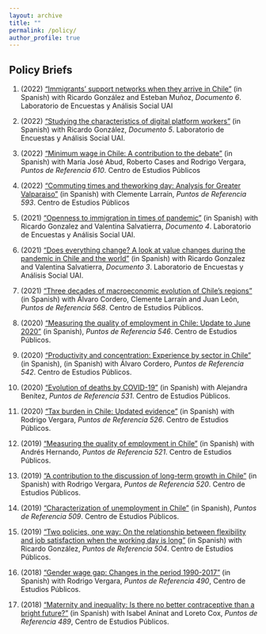 ```yaml
---
layout: archive
title: ""
permalink: /policy/
author_profile: true
---
```


## Policy Briefs
1. (2022) [“Immigrants’ support networks when they arrive in Chile”](/files/paper1.pdf) (in Spanish) with Ricardo González and Esteban Muñoz, *Documento 6*. Laboratorio de Encuestas y Análisis Social UAI
   
2. (2022) [“Studying the characteristics of digital platform workers”](/files/paper1.pdf) (in Spanish) with Ricardo González, *Documento 5*. Laboratorio de Encuestas y Análisis Social UAI.

3. (2022) [“Minimum wage in Chile: A contribution to the debate”](/files/paper1.pdf) (in Spanish) with María José Abud, Roberto Cases and Rodrigo Vergara, *Puntos de Referencia 610*. Centro de Estudios Públicos

4. (2022) [“Commuting times and theworking day: Analysis for Greater Valparaiso”](/files/paper1.pdf) (in Spanish) with Clemente Larraín, *Puntos de Referencia 593*. Centro de Estudios Públicos

5. (2021) [“Openness to immigration in times of pandemic”](/files/paper1.pdf) (in Spanish) with Ricardo Gonzalez and Valentina Salvatierra, *Documento 4*. Laboratorio de Encuestas y Análisis Social UAI.

6. (2021) [“Does everything change? A look at value changes during the pandemic in Chile and the world”](/files/paper1.pdf) (in Spanish)
with Ricardo Gonzalez and Valentina Salvatierra, *Documento 3*. Laboratorio de Encuestas y Análisis Social UAI.

7. (2021) [“Three decades of macroeconomic evolution of Chile’s regions”](/files/paper1.pdf) (in Spanish) with Álvaro Cordero, Clemente Larraín and Juan León, *Puntos de Referencia 568*. Centro de Estudios Públicos.

8. (2020) [“Measuring the quality of employment in Chile: Update to June 2020”](/files/paper1.pdf) (in Spanish), *Puntos de Referencia 546*. Centro de Estudios Públicos.

9. (2020) [“Productivity and concentration: Experience by sector in Chile”](/files/paper1.pdf) (in Spanish), (in Spanish) with Álvaro
Cordero, *Puntos de Referencia 542*. Centro de Estudios Públicos.

10. (2020) [“Evolution of deaths by COVID-19”](/files/paper1.pdf) (in Spanish) with Alejandra Benítez, *Puntos de Referencia 531*. Centro de Estudios Públicos.

11. (2020) [“Tax burden in Chile: Updated evidence”](/files/paper1.pdf) (in Spanish) with Rodrigo Vergara, *Puntos de Referencia 526*. Centro de Estudios Públicos.

12. (2019) [“Measuring the quality of employment in Chile”](/files/paper1.pdf) (in Spanish) with Andrés Hernando, *Puntos de Referencia 521*. Centro de Estudios Públicos.
    
13. (2019) [“A contribution to the discussion of long-term growth in Chile”](/files/paper1.pdf) (in Spanish) with Rodrigo Vergara, *Puntos de Referencia 520*. Centro de Estudios Públicos.

14. (2019) [“Characterization of unemployment in Chile”](/files/paper1.pdf) (in Spanish), *Puntos de Referencia 509*. Centro de Estudios Públicos.

15. (2019) [“Two policies, one way: On the relationship between flexibility and job satisfaction when the working day is long”](/files/paper1.pdf) (in Spanish) with Ricardo González, *Puntos de Referencia 504*. Centro de Estudios Públicos.

16. (2018) [“Gender wage gap: Changes in the period 1990-2017”](/files/paper1.pdf) (in Spanish) with Rodrigo Vergara, *Puntos de Referencia 490*, Centro de Estudios Públicos.

17. (2018) [“Maternity and inequality: Is there no better contraceptive than a bright future?”](/files/paper1.pdf) (in Spanish) with Isabel Aninat and Loreto Cox, *Puntos de Referencia 489*, Centro de Estudios Públicos.
